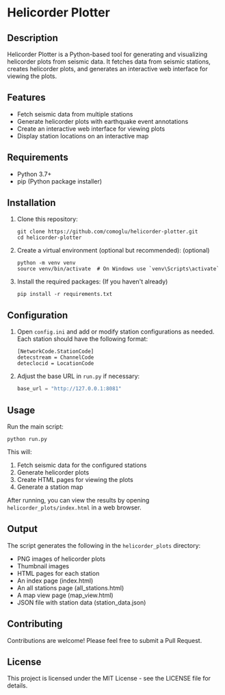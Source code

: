 # Helicorder Plotter

## Description

Helicorder Plotter is a Python-based tool for generating and visualizing helicorder plots from seismic data. It fetches data from seismic stations, creates helicorder plots, and generates an interactive web interface for viewing the plots.

## Features

- Fetch seismic data from multiple stations
- Generate helicorder plots with earthquake event annotations
- Create an interactive web interface for viewing plots
- Display station locations on an interactive map

## Requirements

- Python 3.7+
- pip (Python package installer)

## Installation

1. Clone this repository:
   ```
   git clone https://github.com/comoglu/helicorder-plotter.git
   cd helicorder-plotter
   ```

2. Create a virtual environment (optional but recommended): (optional)
   ```
   python -m venv venv
   source venv/bin/activate  # On Windows use `venv\Scripts\activate`
   ```

3. Install the required packages: (If you haven't already)
   ```
   pip install -r requirements.txt
   ```

## Configuration

1. Open `config.ini` and add or modify station configurations as needed. Each station should have the following format:
   ```
   [NetworkCode.StationCode]
   detecstream = ChannelCode
   deteclocid = LocationCode
   ```

2. Adjust the base URL in `run.py` if necessary:
   ```python
   base_url = "http://127.0.0.1:8081"  
   ```

## Usage

Run the main script:
```
python run.py
```

This will:
1. Fetch seismic data for the configured stations
2. Generate helicorder plots
3. Create HTML pages for viewing the plots
4. Generate a station map

After running, you can view the results by opening `helicorder_plots/index.html` in a web browser.

## Output

The script generates the following in the `helicorder_plots` directory:
- PNG images of helicorder plots
- Thumbnail images
- HTML pages for each station
- An index page (index.html)
- An all stations page (all_stations.html)
- A map view page (map_view.html)
- JSON file with station data (station_data.json)

## Contributing

Contributions are welcome! Please feel free to submit a Pull Request.

## License

This project is licensed under the MIT License - see the LICENSE file for details.

